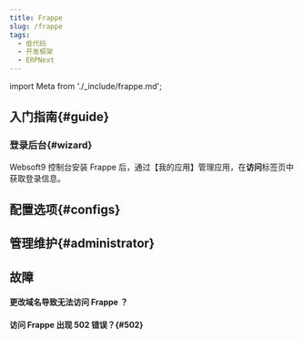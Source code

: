 ```yaml
---
title: Frappe
slug: /frappe
tags:
  - 低代码
  - 开发框架
  - ERPNext
---
```


import Meta from './_include/frappe.md';

<Meta name="meta" />

## 入门指南{#guide}

### 登录后台{#wizard}

Websoft9 控制台安装 Frappe 后，通过【我的应用】管理应用，在**访问**标签页中获取登录信息。  

## 配置选项{#configs}
## 管理维护{#administrator}

## 故障

#### 更改域名导致无法访问 Frappe ？

#### 访问 Frappe 出现 502 错误？{#502}